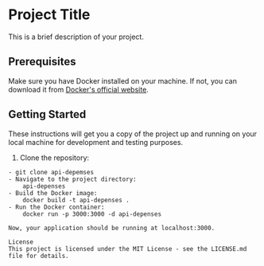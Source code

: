 # Project Title

This is a brief description of your project.

## Prerequisites

Make sure you have Docker installed on your machine. If not, you can download it from [Docker's official website](https://www.docker.com/products/docker-desktop).

## Getting Started

These instructions will get you a copy of the project up and running on your local machine for development and testing purposes.

1. Clone the repository:

```
- git clone api-depemses
- Navigate to the project directory:
    api-depenses
- Build the Docker image:
    docker build -t api-depenses .
- Run the Docker container:
    docker run -p 3000:3000 -d api-depenses
    
Now, your application should be running at localhost:3000.

License
This project is licensed under the MIT License - see the LICENSE.md file for details.

```



